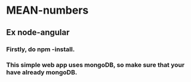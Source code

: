 # MEAN-numbers
## Ex node-angular
### Firstly, do npm -install.
### This simple web app uses mongoDB, so make sure that your have already mongoDB.
